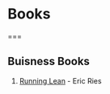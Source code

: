 # Books
===
## Buisness Books
1. [Running Lean](https://github.com/kalrapranav/Books-Notes/tree/master/Running-Lean) - Eric Ries
